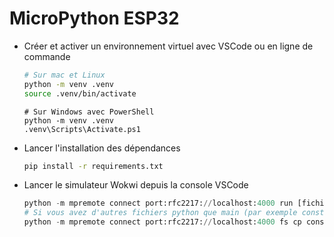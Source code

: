 # MicroPython ESP32

- Créer et activer un environnement virtuel avec VSCode ou en ligne de commande

    ```bash
    # Sur mac et Linux
    python -m venv .venv
    source .venv/bin/activate
    ```

    ```pwsh
    # Sur Windows avec PowerShell
    python -m venv .venv
    .venv\Scripts\Activate.ps1
    ```

- Lancer l'installation des dépendances

    ```bash
    pip install -r requirements.txt
    ```

- Lancer le simulateur Wokwi depuis la console VSCode

    ```python
    python -m mpremote connect port:rfc2217://localhost:4000 run [fichier_python.py]
    # Si vous avez d'autres fichiers python que main (par exemple constants.py)
    python -m mpremote connect port:rfc2217://localhost:4000 fs cp constants.py :constants.py + run main.py
    ```
